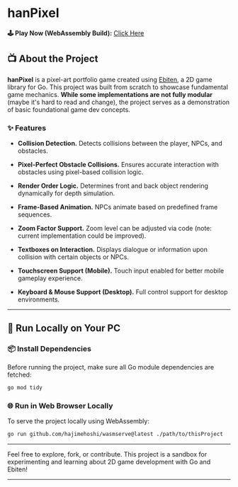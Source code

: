
# hanPixel

**🕹️ Play Now (WebAssembly Build):** [Click Here](https://habbatul.github.io/hanPixel/)

## 📺 About the Project

**hanPixel** is a pixel-art portfolio game created using [Ebiten](https://ebiten.org/), a 2D game library for Go. This project was built from scratch to showcase fundamental game mechanics. **While some implementations are not fully modular** (maybe it's hard to read and change), the project serves as a demonstration of basic foundational game dev concepts.

### ✨ Features

* **Collision Detection.**
  Detects collisions between the player, NPCs, and obstacles.

* **Pixel-Perfect Obstacle Collisions.**
  Ensures accurate interaction with obstacles using pixel-based collision logic.

* **Render Order Logic.**
  Determines front and back object rendering dynamically for depth simulation.

* **Frame-Based Animation.**
  NPCs animate based on predefined frame sequences.

* **Zoom Factor Support.**
  Zoom level can be adjusted via code (note: current implementation could be improved).

* **Textboxes on Interaction.**
  Displays dialogue or information upon collision with certain objects or NPCs.

* **Touchscreen Support (Mobile).**
  Touch input enabled for better mobile gameplay experience.

* **Keyboard & Mouse Support (Desktop).**
  Full control support for desktop environments.

---

## 🧪 Run Locally on Your PC

### 📦 Install Dependencies

Before running the project, make sure all Go module dependencies are fetched:

```bash
go mod tidy
```

### 🌐 Run in Web Browser Locally

To serve the project locally using WebAssembly:

```bash
go run github.com/hajimehoshi/wasmserve@latest ./path/to/thisProject
```

---

Feel free to explore, fork, or contribute. This project is a sandbox for experimenting and learning about 2D game development with Go and Ebiten!

---

